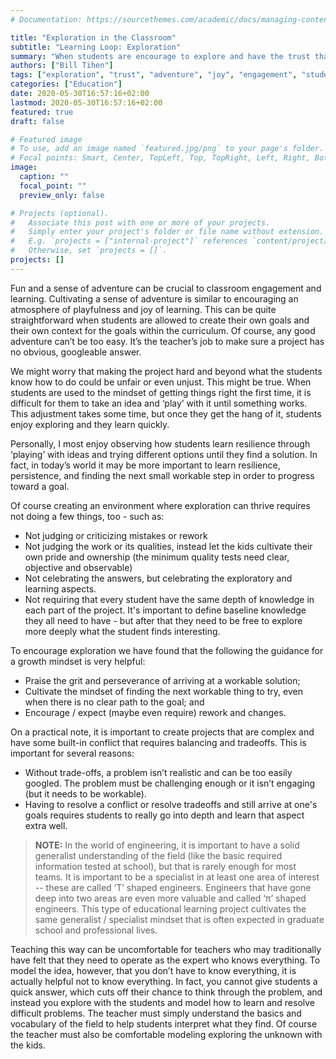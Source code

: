 ```yaml
---
# Documentation: https://sourcethemes.com/academic/docs/managing-content/

title: "Exploration in the Classroom"
subtitle: "Learning Loop: Exploration"
summary: "When students are encourage to explore and have the trust that mistakes are ok -- even expected.  Then learning become fun and engaging. In fact, it builds on student interests and frequently students learn the basics naturally and even specialize on one aspect of particular interest."
authors: ["Bill Tihen"]
tags: ["exploration", "trust", "adventure", "joy", "engagement", "student choice"]
categories: ["Education"]
date: 2020-05-30T16:57:16+02:00
lastmod: 2020-05-30T16:57:16+02:00
featured: true
draft: false

# Featured image
# To use, add an image named `featured.jpg/png` to your page's folder.
# Focal points: Smart, Center, TopLeft, Top, TopRight, Left, Right, BottomLeft, Bottom, BottomRight.
image:
  caption: ""
  focal_point: ""
  preview_only: false

# Projects (optional).
#   Associate this post with one or more of your projects.
#   Simply enter your project's folder or file name without extension.
#   E.g. `projects = ["internal-project"]` references `content/project/deep-learning/index.md`.
#   Otherwise, set `projects = []`.
projects: []
---
```

Fun and a sense of adventure can be crucial to classroom engagement and learning. Cultivating a sense of adventure is similar to encouraging an atmosphere of playfulness and joy of learning. This can be quite straightforward when students are allowed to create their own goals and their own context for the goals within the curriculum. Of course, any good adventure can’t be too easy. It’s the teacher’s job to make sure a project has no obvious, googleable answer.

We might worry that making the project hard and beyond what the students know how to do could be unfair or even unjust. This might be true. When students are used to the mindset of getting things right the first time, it is difficult for them to take an idea and ‘play’ with it until something works. This adjustment takes some time, but once they get the hang of it, students enjoy exploring and they learn quickly.

Personally, I most enjoy  observing how students learn resilience through ‘playing’ with ideas and trying different options until they find a solution. In fact, in today’s world it may be more important to learn resilience, persistence, and finding the next small workable step in order to progress toward a goal.

Of course creating an environment where exploration can thrive requires not doing a few things, too - such as:

* Not judging or criticizing mistakes or rework
* Not judging the work or its qualities, instead let the kids cultivate their own pride and ownership (the minimum quality tests need clear, objective and observable)
* Not celebrating the answers, but celebrating the exploratory and learning aspects.
* Not requiring that every student have the same depth of knowledge in each part of the project. It's important to define baseline knowledge they all need to have - but after that they need to be free to explore more deeply what the student finds interesting.

To encourage exploration we have found that the following the guidance for a growth mindset is very helpful:

* Praise the grit and perseverance of arriving at a workable solution;
* Cultivate the mindset of finding the next workable thing to try, even when there is no clear path to the goal; and
* Encourage / expect (maybe even require) rework and changes.

On a practical note, it is important to create projects that are complex and have some built-in conflict that requires balancing and tradeoffs. This is important for several reasons:

* Without trade-offs, a problem isn’t realistic and can be too easily googled.  The problem must be challenging enough or it isn’t engaging (but it needs to be workable).
* Having to resolve a conflict or resolve tradeoffs and still arrive at one's goals requires students to really go into depth and learn that aspect extra well.

> **NOTE:** In the world of engineering, it is important to have a solid generalist understanding of the field (like the basic required information tested at school), but that is rarely enough for most teams.  It is important to be a specialist in at least one area of interest -- these are called ‘T’ shaped engineers.  Engineers that have gone deep into two areas are even more valuable and called ‘π’ shaped engineers.  This type of educational learning project cultivates the same generalist / specialist mindset that is often expected in graduate school and professional lives.

Teaching this way can be uncomfortable for teachers who may traditionally have felt that they need to operate as the expert who knows everything. To model the idea, however, that you don’t have to know everything, it is actually helpful not to know everything. In fact, you cannot give students a quick answer, which cuts off their chance to think through the problem, and instead you explore with the students and model how to learn and resolve difficult problems. The teacher must simply understand the basics and vocabulary of the field to help students interpret what they find.  Of course the teacher must also be comfortable modeling exploring the unknown with the kids.